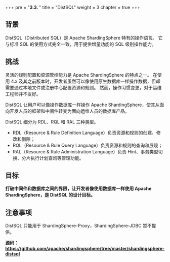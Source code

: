 +++
pre = "<b>3.3. </b>"
title = "DistSQL"
weight = 3
chapter = true
+++

## 背景

DistSQL（Distributed SQL）是 Apache ShardingSphere 特有的操作语言。
它与标准 SQL 的使用方式完全一致，用于提供增量功能的 SQL 级别操作能力。

## 挑战

灵活的规则配置和资源管控能力是 Apache ShardingSphere 的特点之一。
在使用 4.x 及其之前版本时，开发者虽然可以像使用原生数据库一样操作数据，但却需要通过本地文件或注册中心配置资源和规则。
然而，操作习惯变更，对于运维工程师并不友好。

DistSQL 让用户可以像操作数据库一样操作 Apache ShardingSphere，使其从面向开发人员的框架和中间件转变为面向运维人员的数据库产品。

DistSQL 细分为 RDL、RQL 和 RAL 三种类型。

 - RDL（Resource & Rule Definition Language）负责资源和规则的创建、修改和删除；
 - RQL（Resource & Rule Query Language）负责资源和规则的查询和展现；
 - RAL（Resource & Rule Administration Language）负责 Hint、事务类型切换、分片执行计划查询等管理功能。

## 目标

**打破中间件和数据库之间的界限，让开发者像使用数据库一样使用 Apache ShardingSphere，是 DistSQL 的设计目标。**

## 注意事项

DistSQL 只能用于 ShardingSphere-Proxy，ShardingSphere-JDBC 暂不提供。

**源码：https://github.com/apache/shardingsphere/tree/master/shardingsphere-distsql**
